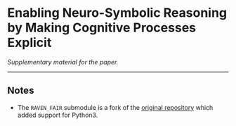 # Enabling Neuro-Symbolic Reasoning by Making Cognitive Processes Explicit
_Supplementary material for the paper._

---

## Notes

- The `RAVEN_FAIR` submodule is a fork of the [original repository](https://github.com/yanivbenny/RAVEN_FAIR) which added support for Python3.
